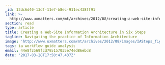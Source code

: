 ```yaml
---
_id: 12dc6d40-13df-11e7-b8ec-911ec438ff91
link: >-
  http://www.uxmatters.com/mt/archives/2012/08/creating-a-web-site-information-architecture-in-six-steps.php
section: read
type: article
title: Creating a Web-Site Information Architecture in Six Steps
tagline: Navigating the practice of Information Architecture
image: 'http://www.uxmatters.com/mt/archives/2012/08/images/IASteps_figure-5.jpg'
tags: ia workflow guide analysis
email: 44e8f2569fcd795157035e74ed86ebd8
date: '2017-03-28T17:50:47.437Z'
---
```

